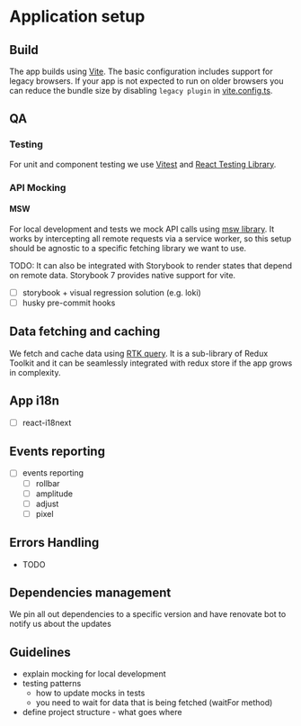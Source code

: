 # Application setup

## Build

The app builds using [Vite](https://vitejs.dev/). The basic configuration includes support for legacy browsers. If your app is not expected to run on older browsers you can reduce the bundle size by disabling `legacy plugin` in [vite.config.ts](./vite.config.ts).

## QA

### Testing

For unit and component testing we use [Vitest](https://vitest.dev/) and [React Testing Library](https://testing-library.com/docs/react-testing-library/intro/).

### API Mocking

#### MSW

For local development and tests we mock API calls using [msw library](https://mswjs.io/docs/). It works by intercepting all remote requests via a service worker, so this setup should be agnostic to a specific fetching library we want to use.

TODO: It can also be integrated with Storybook to render states that depend on remote data. Storybook 7 provides native support for vite.

- [ ] storybook + visual regression solution (e.g. loki)
- [ ] husky pre-commit hooks

## Data fetching and caching

We fetch and cache data using [RTK query](https://redux-toolkit.js.org/rtk-query/overview). It is a sub-library of Redux Toolkit and it can be seamlessly integrated with redux store if the app grows in complexity.

## App i18n

- [ ] react-i18next

## Events reporting

- [ ] events reporting
  - [ ] rollbar
  - [ ] amplitude
  - [ ] adjust
  - [ ] pixel

## Errors Handling

- TODO

## Dependencies management

We pin all out dependencies to a specific version and have renovate bot to notify us about the updates

## Guidelines

- explain mocking for local development
- testing patterns
  - how to update mocks in tests
  - you need to wait for data that is being fetched (waitFor method)
- define project structure - what goes where
